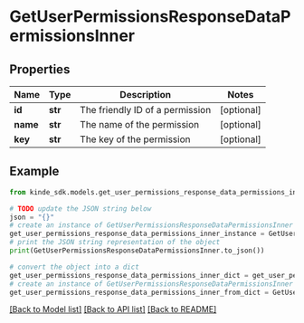 # GetUserPermissionsResponseDataPermissionsInner


## Properties

Name | Type | Description | Notes
------------ | ------------- | ------------- | -------------
**id** | **str** | The friendly ID of a permission | [optional] 
**name** | **str** | The name of the permission | [optional] 
**key** | **str** | The key of the permission | [optional] 

## Example

```python
from kinde_sdk.models.get_user_permissions_response_data_permissions_inner import GetUserPermissionsResponseDataPermissionsInner

# TODO update the JSON string below
json = "{}"
# create an instance of GetUserPermissionsResponseDataPermissionsInner from a JSON string
get_user_permissions_response_data_permissions_inner_instance = GetUserPermissionsResponseDataPermissionsInner.from_json(json)
# print the JSON string representation of the object
print(GetUserPermissionsResponseDataPermissionsInner.to_json())

# convert the object into a dict
get_user_permissions_response_data_permissions_inner_dict = get_user_permissions_response_data_permissions_inner_instance.to_dict()
# create an instance of GetUserPermissionsResponseDataPermissionsInner from a dict
get_user_permissions_response_data_permissions_inner_from_dict = GetUserPermissionsResponseDataPermissionsInner.from_dict(get_user_permissions_response_data_permissions_inner_dict)
```
[[Back to Model list]](../README.md#documentation-for-models) [[Back to API list]](../README.md#documentation-for-api-endpoints) [[Back to README]](../README.md)


